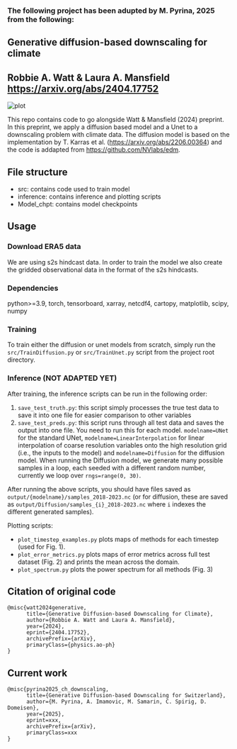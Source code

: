 ### The following project has been adupted by M. Pyrina, 2025 from the following:

## Generative diffusion-based downscaling for climate
## Robbie A. Watt & Laura A. Mansfield      <https://arxiv.org/abs/2404.17752>

![plot](./example.png)

This repo contains code to go alongside Watt & Mansfield (2024) preprint. In this preprint, we apply a diffusion based model and a Unet to a downscaling problem with climate data. The diffusion model is based on the implementation by T. Karras et al. (<https://arxiv.org/abs/2206.00364>) and the code is addapted from <https://github.com/NVlabs/edm>.


## File structure
* src: contains code used to train model
* inference: contains inference and plotting scripts 
* Model_chpt: contains model checkpoints

## Usage
### Download ERA5 data
We are using s2s hindcast data. In order to train the model we also create the gridded observational data in the format of the s2s hindcasts.

### Dependencies
python>=3.9, torch, tensorboard, xarray, netcdf4, cartopy, matplotlib, scipy, numpy

### Training
To train either the diffusion or unet models from scratch, simply run the `src/TrainDiffusion.py` or `src/TrainUnet.py` script from the project root directory.

### Inference (NOT ADAPTED YET)
After training, the inference scripts can be run in the following order:
1. `save_test_truth.py`: this script simply processes the true test data to save it into one file for easier comparison to other variables
2. `save_test_preds.py`: this script runs through all test data and saves the output into one file. You need to run this for each model. `modelname=UNet` for the standard UNet, `modelname=LinearInterpolation` for linear interpolation of coarse resolution variables onto the high resolution grid (i.e., the inputs to the model) and `modelname=Diffusion` for the diffusion model. When running the Diffusion model, we generate many possible samples in a loop, each seeded with a different random number, currently we loop over `rngs=range(0, 30)`.

After running the above scripts, you should have files saved as `output/{modelname}/samples_2018-2023.nc` (or for diffusion, these are saved as `output/Diffusion/samples_{i}_2018-2023.nc` where `i` indexes the different generated samples).

Plotting scripts:
* `plot_timestep_examples.py` plots maps of methods for each timestep (used for Fig. 1).
* `plot_error_metrics.py` plots maps of error metrics across full test dataset (Fig. 2) and prints the mean across the domain.
* `plot_spectrum.py` plots the power spectrum for all methods (Fig. 3)


## Citation of original code
```
@misc{watt2024generative,
      title={Generative Diffusion-based Downscaling for Climate}, 
      author={Robbie A. Watt and Laura A. Mansfield},
      year={2024},
      eprint={2404.17752},
      archivePrefix={arXiv},
      primaryClass={physics.ao-ph}
}
```

## Current work
```
@misc{pyrina2025_ch_downscaling,
      title={Generative Diffusion-based Downscaling for Switzerland}, 
      author={M. Pyrina, A. Imamovic, M. Samarin, C. Spirig, D. Domeisen},
      year={2025},
      eprint=xxx,
      archivePrefix={arXiv},
      primaryClass=xxx
}
```

